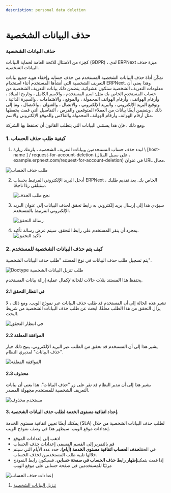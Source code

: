 ```yaml
---
description: personal data deletion
---
```


# حذف البيانات الشخصية

### حذف البيانات الشخصية

كجزء من الامتثال للائحة العامة لحماية البيانات (GDPR) ، لدى ERPNext ميزة حذف البيانات الشخصية.

تمكّن أداة حذف البيانات الشخصية المستخدم من حذف حسابه وإخفاء هوية جميع بيانات التعريف الشخصية التي أنشأها المستخدم أثناء استخدام ERPNext. وهذا يعني أن معلومات التعريف الشخصية ستكون عشوائية. يتضمن ذلك بيانات التعريف الشخصية من حساب المستخدم الخاص بك مثل: اسم المستخدم ، والاسم الكامل ، وتاريخ الميلاد ، وأرقام الهواتف ، وأرقام الهواتف المحمولة ، والموقع ، والاهتمامات ، والسيرة الذاتية ، وتوقيع البريد الإلكتروني ، والبريد الإلكتروني ، والاتصال ، والعنوان ، والاتصال ، وما إلى ذلك ، ويتضمن أيضًا بيانات من العملاء المتوقعين والفرص ، التفاصيل التي قمت بحفظها مثل أرقام الهواتف وأرقام الهواتف المحمولة والفاكس والموقع الإلكتروني والاسم.

ومع ذلك ، فإن هذا يستثني البيانات التي يتطلب القانون أن تحتفظ بها الشركة.

### 1. كيفية طلب حذف الحساب

1. لبدء حذف حساب المستخدمين وبيانات التعريف الشخصية ، يلزمك زيارة \ \[host-name ] / request-for-account-deletion (على سبيل المثال ، example.erpnext.com/request-for-account-deletion) في عنوان URL مجال.

![طلب حذف الحساب](https://docs.erpnext.com/files/Screenshot%D9%AA202021-12-01%D9%AA20at%D9%AA208.53.14%D9%AA20PM.png)

2.  أدخل البريد الإلكتروني المرتبط بحساب ERPNext الخاص بك. بعد تقديم طلبك ، ستتلقى ردًا ناجحًا.

    ![نجح طلب الحذف](https://docs.erpnext.com/files/deletion-request-success.png)
3.  سيؤدي هذا إلى إرسال بريد إلكتروني به رابط تحقق لحذف البيانات إلى عنوان البريد الإلكتروني المرتبط بالمستخدم.

    ![رسالة التحقق](https://docs.erpnext.com/files/verification-email.png)
4. بمجرد أن ينقر المستخدم على رابط التحقق. سيتم عرض رسالة تأكيد. ![تأكيد التحقق](https://docs.erpnext.com/files/confirmed-verification.png)

### 2. كيف يتم حذف البيانات الشخصية للمستخدم

يتم تسجيل طلب حذف البيانات في نوع المستند "طلب حذف البيانات الشخصية".

![Doctype طلب تنزيل البيانات الشخصية](https://docs.erpnext.com/files/personal-data-deletion-request-doctype.png)

يحتفظ هذا المستند بثلاث حالات للحالة لإكمال عملية إزالة بيانات المستخدم.

#### 2.1 في انتظار التحقق

تشير هذه الحالة إلى أن المستخدم قد طلب حذف البيانات عبر نموذج الويب. ومع ذلك ، لا يزال التحقق من هذا الطلب معلقًا. ابحث عن طلب حذف البيانات الشخصية من شريط البحث.

![في انتظار التحقق](https://docs.erpnext.com/files/pending-verification.png)

#### 2.2 الموافقة المعلقة

يشير هذا إلى أن المستخدم قد تحقق من الطلب عبر البريد الإلكتروني. يتيح ذلك خيار "حذف البيانات" لمديري النظام.

![الموافقة المعلقة](https://docs.erpnext.com/files/pending-approval.png)

#### 2.3 محذوف

يشير هذا إلى أن مدير النظام قد نقر على زر "حذف البيانات". هذا يعني أن بيانات التعريف الشخصية للمستخدم مجهولة المصدر.

![مستخدم محذوف](https://docs.erpnext.com/files/deleted-user.png)

#### 3. إعداد اتفاقية مستوى الخدمة لطلب حذف البيانات الشخصية.

يمكنك أيضًا تعيين اتفاقية مستوى الخدمة (SLA) لطلب حذف البيانات الشخصية من خلال إعدادات موقع الويب. سيظهر هذا في وصف نموذج الويب.

* اذهب إلى إعدادات الموقع
* قم بالتمرير إلى القسم المسمى إعدادات حذف الحساب
* في الحقل**حذف الحساب اتفاقية مستوى الخدمة (أيام)**، حدد عدد الأيام التي سيتم خلالها تلبية طلب المستخدمين لحذف الحساب.
* إذا قمت بتمكين**إظهار رابط حذف الحساب في صفحة حسابي**، فسيكون رابط النموذج مرئيًا للمستخدمين في صفحة حسابي على موقع الويب

![إعدادات حذف الحساب](https://docs.erpnext.com/files/Screenshot%D9%AA202021-12-01%D9%AA20at%D9%AA208.50.39%D9%AA20PM.png)

1. [تنزيل البيانات الشخصية](https://docs.erpnext.com/docs/v13/user/manual/en/setting-up/personal-data-download)
